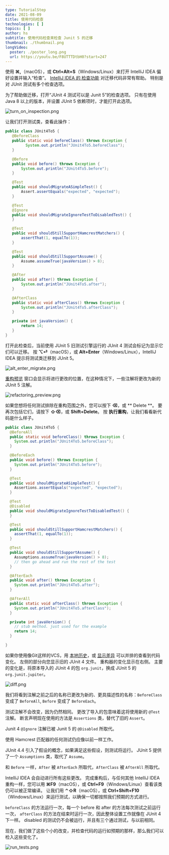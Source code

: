 ```yaml
---
type: TutorialStep
date: 2021-08-09
title: 使用代码检查
technologies: [ ]
topics: [ ]
author: hs
subtitle: 使用代码检查来检查 Junit 5 的迁移
thumbnail: ./thumbnail.png
longVideo:
  poster: ./poster_long.png
  url: https://youtu.be/F8UTTTDtbH0?start=247
---
```


使用 **⌘,**（macOS），或 **Ctrl+Alt+S**（Windows/Linux）来打开 IntelliJ IDEA 偏好设置并输入“检查”。 [IntelliJ IDEA 的 检查功能](https://www.jetbrains.com/help/idea/code-inspection.html#access-inspections-and-settings) 对迁移代码非常有帮助。 特别是对 JUnit 测试有多个检查选项。

为了帮助做迁移，打开“JUnit 4 测试可以是 Junit 5”的检查选项。  只有在使用 Java 8 以上的版本，并设置 JUnit 5 依赖项时，才能打开此选项。

![turn_on_inspection.png](turn_on_inspection.png)

让我们打开测试类，查看此操作：

```java
public class JUnit4To5 {
   @BeforeClass
   public static void beforeClass() throws Exception {
         System.out.println("JUnit4To5.beforeClass");
   }

   @Before
   public void before() throws Exception {
       System.out.println("JUnit4To5.before");
   }

   @Test
   public void shouldMigrateASimpleTest() {
       Assert.assertEquals("expected", "expected");
   }

   @Test
   @Ignore
   public void shouldMigrateIgnoreTestToDisabledTest() {
   }

   @Test
   public void shouldStillSupportHamcrestMatchers() {
       assertThat(1, equalTo(1));
   }

   @Test
   public void shouldStillSupportAssume() {
       Assume.assumeTrue(javaVersion() > 8);
   }

   @After
   public void after() throws Exception {
       System.out.println("JUnit4To5.after");
   }

   @AfterClass
   public static void afterClass() throws Exception {
       System.out.println("JUnit4To5.afterClass");
   }

   private int javaVersion() {
       return 14;
   }
}
```

打开此检查后，当前使用 JUnit 5 旧测试引擎运行的 JUnit 4 测试会标记为显示它们可以迁移。 按  **⌥⏎**（macOS），或 **Alt+Enter**（Windows/Linux），IntelliJ IDEA 提示将测试类迁移到 JUnit 5。

![alt_enter_migrate.png](alt_enter_migrate.png)

[重构预览](https://www.jetbrains.com/help/idea/refactoring-source-code.html#refactoring_preview)  窗口会显示将进行更改的位置，在这种情况下，一些注解将更改为新的 JUnit 5 注解。

![refactoring_preview.png](refactoring_preview.png)

如果您想将任何测试排除在重构范围之外，您可以按下 **⌫**，或 ** Delete **。 要再次包括它们，请按下 **⇧⌫**，或 **Shift+Delete**。   按 **执行重构**，让我们看看新代码是什么样子。

```java
public class JUnit4To5 {
  @BeforeAll
  public static void beforeClass() throws Exception {
    System.out.println("JUnit4To5.beforeClass");
  }

  @BeforeEach
  public void before() throws Exception {
    System.out.println("JUnit4To5.before");
  }

  @Test
  public void shouldMigrateASimpleTest() {
    Assertions.assertEquals("expected", "expected");
  }

  @Test
  @Disabled
  public void shouldMigrateIgnoreTestToDisabledTest() {
  }

  @Test
  public void shouldStillSupportHamcrestMatchers() {
    assertThat(1, equalTo(1));
  }

  @Test
  public void shouldStillSupportAssume() {
    Assumptions.assumeTrue(javaVersion() > 8);
    // then go ahead and run the rest of the test
  }

  @AfterEach
  public void after() throws Exception {
    System.out.println("JUnit4To5.after");
  }

  @AfterAll
  public static void afterClass() throws Exception {
    System.out.println("JUnit4To5.afterClass");
  }

  private int javaVersion() {
    // stub method. just used for the example
    return 14;
  }

}
```

如果你使用像Git这样的VCS，用 [本地历史](https://www.jetbrains.com/help/idea/local-history.html#view-local-history)，或 [显示差异](https://www.jetbrains.com/help/idea/differences-viewer.html) 可以并排的查看到代码变化。 左侧的部分向您显示旧的 JUnit 4 文件。 重构器的变化显示在右侧。 主要的变化是，将原本导入的 JUnit 4 的包 `org.junit`，换成 JUnit 5 的 `org.junit.jupiter`。

![diff.png](diff.png)

我们将看到注解之前之后的名称已更改为新的、更具描述性的名称：`BeforeClass` 变成了 `BeforeAll`, `Before` 变成了 `BeforeEach`。

测试注解不会改变，因为仍然相同。 更改了导入的包意味着这将使用新的 `@Test` 注解。 断言声明现在使用的方法是 `Assertions` 类，替代了旧的 `Assert`。

Junit 4 `@Ignore` 注解已被 Junit 5 的 `@Disabled` 所取代。

使用 Hamcrest 匹配器的任何测试仍应像以前一样工作。

JUnit 4.4 引入了假设的概念，如果满足这些假设，则测试将运行。 JUnit 5 提供了一个 `Assumptions` 类，取代了 `Assume`。

和 `Before` 一样，`After` 被 `AfterEach` 所取代，`AfterClass` 被 `AfterAll` 所取代。

IntelliJ IDEA 会自动进行所有这些更改。 完成重构后，与任何其他 IntelliJ IDEA 重构一样，您可以用  **⌘F9**（macOS），或 **Ctrl+F9**（Windows/Linux）查看该类仍可以被正常编译。 让我们用 **⌃⇧R**（macOS），或 **Ctrl+Shift+F10**（Windows/Linux）来运行测试，以确保一切都按照我们预期的方式进行。

`beforeClass` 的方法运行一次，每一个 before 和 after 的方法每次测试之前运行一次， `afterClass` 的方法在结束时运行一次，因此整体设置工作就像在 JUnit 4 下一样。 disabled 的测试仍不会被运行，并且有三个通过测试，与以前相同。

现在，我们做了这些个小的改变，并检查代码的运行如预期的那样，那么我们可以检入这些变化了。

![run_tests.png](run_tests.png)